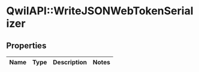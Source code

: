# QwilAPI::WriteJSONWebTokenSerializer

## Properties
Name | Type | Description | Notes
------------ | ------------- | ------------- | -------------


